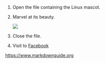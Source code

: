 1. Open the file containing the Linux mascot.
2. Marvel at its beauty.

    ![](https://upload.wikimedia.org/wikipedia/commons/thumb/3/35/Tux.svg/1200px-Tux.svg.png)

4. Close the file.

5.  Visit to [Facebook](https://www.facebook.com)

<https://www.markdownguide.org>
